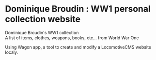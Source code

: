 Dominique Broudin : WW1 personal collection website
================

Dominique Broudin's WW1 collection<br>
A list of items, clothes, weapons, books, etc… from World War One

Using Wagon app, a tool to create and modify a LocomotiveCMS website localy.